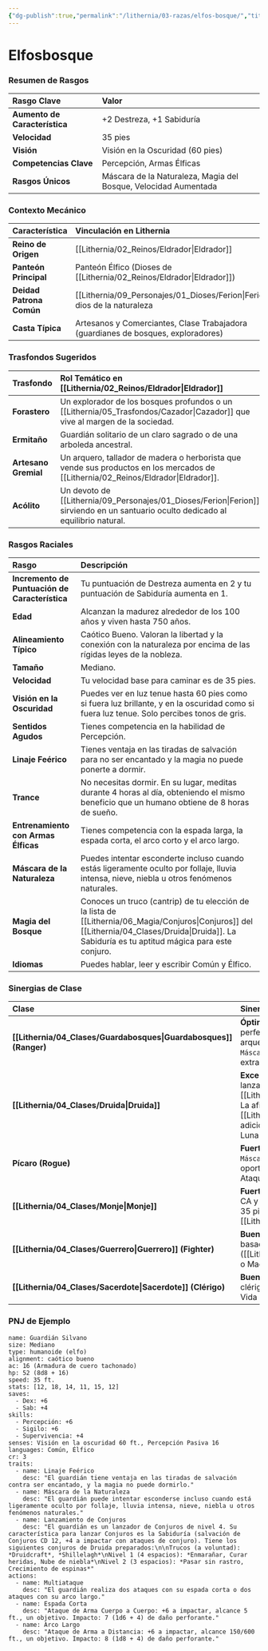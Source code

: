 ```yaml
---
{"dg-publish":true,"permalink":"/lithernia/03-razas/elfos-bosque/","title":"Elfosbosque","tags":["lithernia","raza","elfo"]}
---
```


# Elfosbosque

### Resumen de Rasgos

| Rasgo Clave | Valor |
| :--- | :--- |
| **Aumento de Característica** | +2 Destreza, +1 Sabiduría |
| **Velocidad** | 35 pies |
| **Visión** | Visión en la Oscuridad (60 pies) |
| **Competencias Clave** | Percepción, Armas Élficas |
| **Rasgos Únicos** | Máscara de la Naturaleza, Magia del Bosque, Velocidad Aumentada |

### Contexto Mecánico

| Característica | Vinculación en Lithernia |
| :--- | :--- |
| **Reino de Origen** | [[Lithernia/02_Reinos/Eldrador\|Eldrador]] |
| **Panteón Principal** | Panteón Élfico (Dioses de [[Lithernia/02_Reinos/Eldrador\|Eldrador]]) |
| **Deidad Patrona Común** | [[Lithernia/09_Personajes/01_Dioses/Ferion\|Ferion]], dios de la naturaleza |
| **Casta Típica** | Artesanos y Comerciantes, Clase Trabajadora (guardianes de bosques, exploradores) |

### Trasfondos Sugeridos

| Trasfondo | Rol Temático en [[Lithernia/02_Reinos/Eldrador\|Eldrador]] |
| :--- | :--- |
| **Forastero** | Un explorador de los bosques profundos o un [[Lithernia/05_Trasfondos/Cazador\|Cazador]] que vive al margen de la sociedad. |
| **Ermitaño** | Guardián solitario de un claro sagrado o de una arboleda ancestral. |
| **Artesano Gremial** | Un arquero, tallador de madera o herborista que vende sus productos en los mercados de [[Lithernia/02_Reinos/Eldrador\|Eldrador]]. |
| **Acólito** | Un devoto de [[Lithernia/09_Personajes/01_Dioses/Ferion\|Ferion]], sirviendo en un santuario oculto dedicado al equilibrio natural. |

### Rasgos Raciales

| Rasgo | Descripción |
| :--- | :--- |
| **Incremento de Puntuación de Característica** | Tu puntuación de Destreza aumenta en 2 y tu puntuación de Sabiduría aumenta en 1. |
| **Edad** | Alcanzan la madurez alrededor de los 100 años y viven hasta 750 años. |
| **Alineamiento Típico** | Caótico Bueno. Valoran la libertad y la conexión con la naturaleza por encima de las rígidas leyes de la nobleza. |
| **Tamaño** | Mediano. |
| **Velocidad** | Tu velocidad base para caminar es de 35 pies. |
| **Visión en la Oscuridad** | Puedes ver en luz tenue hasta 60 pies como si fuera luz brillante, y en la oscuridad como si fuera luz tenue. Solo percibes tonos de gris. |
| **Sentidos Agudos** | Tienes competencia en la habilidad de Percepción. |
| **Linaje Feérico** | Tienes ventaja en las tiradas de salvación para no ser encantado y la magia no puede ponerte a dormir. |
| **Trance** | No necesitas dormir. En su lugar, meditas durante 4 horas al día, obteniendo el mismo beneficio que un humano obtiene de 8 horas de sueño. |
| **Entrenamiento con Armas Élficas** | Tienes competencia con la espada larga, la espada corta, el arco corto y el arco largo. |
| **Máscara de la Naturaleza** | Puedes intentar esconderte incluso cuando estás ligeramente oculto por follaje, lluvia intensa, nieve, niebla u otros fenómenos naturales. |
| **Magia del Bosque** | Conoces un truco (cantrip) de tu elección de la lista de [[Lithernia/06_Magia/Conjuros\|Conjuros]] del [[Lithernia/04_Clases/Druida\|Druida]]. La Sabiduría es tu aptitud mágica para este conjuro. |
| **Idiomas** | Puedes hablar, leer y escribir Común y Élfico. |

### Sinergias de Clase

| Clase | Sinergia y Rol Sugerido |
| :--- | :--- |
| **[[Lithernia/04_Clases/Guardabosques\|Guardabosques]] (Ranger)** | **Óptima.** El +2 a DES y +1 a SAB son perfectos para esta clase, tanto para arqueros como para combatientes duales. `Máscara de la Naturaleza` y la velocidad extra mejoran su rol de explorador. |
| **[[Lithernia/04_Clases/Druida\|Druida]]** | **Excelente.** El +1 a SAB potencia el lanzamiento de [[Lithernia/06_Magia/Conjuros\|Conjuros]]. La afinidad temática y el truco de [[Lithernia/04_Clases/Druida\|Druida]] adicional son ideales para el Círculo de la Luna o Círculo de la Tierra. |
| **Pícaro (Rogue)** | **Fuerte.** El +2 a DES es el atributo principal. `Máscara de la Naturaleza` ofrece más oportunidades para esconderse y usar el Ataque Furtivo. |
| **[[Lithernia/04_Clases/Monje\|Monje]]** | **Fuerte.** El +2 a DES y +1 a SAB potencian la CA y las habilidades clave. La velocidad de 35 pies se suma a la movilidad del [[Lithernia/04_Clases/Monje\|Monje]]. |
| **[[Lithernia/04_Clases/Guerrero\|Guerrero]] (Fighter)** | **Buena.** Especialmente para un arquetipo basado en Destreza, como un arquero ([[Lithernia/09_Personajes/Heroes\|Heroes]] o Maestro de Batalla). |
| **[[Lithernia/04_Clases/Sacerdote\|Sacerdote]] (Clérigo)** | **Buena.** El +1 a SAB es beneficioso. Un clérigo del Dominio de la Naturaleza o de la Vida encaja temáticamente. |

### PNJ de Ejemplo

```statblock
name: Guardián Silvano
size: Mediano
type: humanoide (elfo)
alignment: caótico bueno
ac: 16 (Armadura de cuero tachonado)
hp: 52 (8d8 + 16)
speed: 35 ft.
stats: [12, 18, 14, 11, 15, 12]
saves:
  - Dex: +6
  - Sab: +4
skills:
  - Percepción: +6
  - Sigilo: +6
  - Supervivencia: +4
senses: Visión en la oscuridad 60 ft., Percepción Pasiva 16
languages: Común, Élfico
cr: 3
traits:
  - name: Linaje Feérico
    desc: "El guardián tiene ventaja en las tiradas de salvación contra ser encantado, y la magia no puede dormirlo."
  - name: Máscara de la Naturaleza
    desc: "El guardián puede intentar esconderse incluso cuando está ligeramente oculto por follaje, lluvia intensa, nieve, niebla u otros fenómenos naturales."
  - name: Lanzamiento de Conjuros
    desc: "El guardián es un lanzador de Conjuros de nivel 4. Su característica para lanzar Conjuros es la Sabiduría (salvación de Conjuros CD 12, +4 a impactar con ataques de conjuro). Tiene los siguientes conjuros de Druida preparados:\n\nTrucos (a voluntad): *Druidcraft*, *Shillelagh*\nNivel 1 (4 espacios): *Enmarañar, Curar heridas, Nube de niebla*\nNivel 2 (3 espacios): *Pasar sin rastro, Crecimiento de espinas*"
actions:
  - name: Multiataque
    desc: "El guardián realiza dos ataques con su espada corta o dos ataques con su arco largo."
  - name: Espada Corta
    desc: "Ataque de Arma Cuerpo a Cuerpo: +6 a impactar, alcance 5 ft., un objetivo. Impacto: 7 (1d6 + 4) de daño perforante."
  - name: Arco Largo
    desc: "Ataque de Arma a Distancia: +6 a impactar, alcance 150/600 ft., un objetivo. Impacto: 8 (1d8 + 4) de daño perforante."
